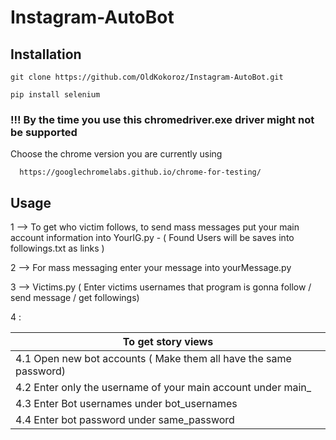 # Instagram-AutoBot

## Installation 

    git clone https://github.com/OldKokoroz/Instagram-AutoBot.git

    pip install selenium


### !!! By the time you use this chromedriver.exe driver might not be supported 

Choose the chrome version you are currently using

      https://googlechromelabs.github.io/chrome-for-testing/
      

## Usage

1 --> To get who victim follows, to send mass messages put your main account information into YourIG.py
        - ( Found Users will be saves into followings.txt as links )

2 --> For mass messaging enter your message into yourMessage.py

3 --> Victims.py ( Enter victims usernames that program is gonna follow / send message / get followings)

4 : 

| To get story views                                           |
| ------------------------------------------------------------ |
| 4.1 Open new bot accounts ( Make them all have the same password)|
| 4.2 Enter only the username of your main account under main_     |
| 4.3 Enter Bot usernames under bot_usernames                      |
| 4.4 Enter bot password under same_password                       |

